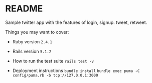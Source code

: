 # README

Sample twitter app with the features of login, signup. tweet, retweet.

Things you may want to cover:

* Ruby version
    ```2.4.1```
* Rails version
    ```5.1.2```
* How to run the test suite 
    ```rails test -v```

* Deployment instructions
```bundle install```
```bundle exec puma -C config/puma.rb -b tcp://127.0.0.1:3000```
